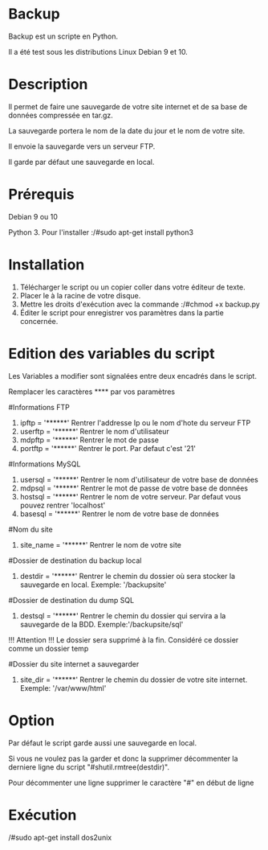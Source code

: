 # Backup
Backup est un scripte en Python.

Il a été test sous les distributions Linux Debian 9 et 10.


# Description
Il permet de faire une sauvegarde de votre site internet et de sa base de données compressée en tar.gz.

La sauvegarde portera le nom de la date du jour et le nom de votre site.

Il envoie la sauvegarde vers un serveur FTP.

Il garde par défaut une sauvegarde en local.


# Prérequis
Debian 9 ou 10

Python 3. Pour l'installer :/#sudo apt-get install python3

# Installation
1) Télécharger le script ou un copier coller dans votre éditeur de texte.
2) Placer le à la racine de votre disque.
3) Mettre les droits d'exécution avec la commande :/#chmod +x backup.py
4) Éditer le script pour enregistrer vos paramètres dans la partie concernée.

# Edition des variables du script
Les Variables a modifier sont signalées entre deux encadrés dans le script.

Remplacer les caractères **** par vos paramètres

#Informations FTP
1) ipftp = '******'     Rentrer l'addresse Ip ou le nom d'hote du serveur FTP
2) userftp = '******'     Rentrer le nom d'utilisateur 
3) mdpftp = '******'    Rentrer le mot de passe
4) portftp = '******'     Rentrer le port. Par defaut c'est '21'

#Informations MySQL
1) usersql = '******'   Rentrer le nom d'utilisateur de votre base de données
2) mdpsql = '******'    Rentrer le mot de passe de votre base de données
3) hostsql = '******'   Rentrer le nom de votre serveur. Par defaut vous pouvez rentrer 'localhost'
4) basesql = '******'   Rentrer le nom de votre base de données

#Nom du site 
1) site_name = '******'    Rentrer le nom de votre site

#Dossier de destination du backup local 
1) destdir = '******' Rentrer le chemin du dossier où sera stocker la sauvegarde en local. Exemple: '/backupsite'     

#Dossier de destination du dump SQL
1) destsql = '******' Rentrer le chemin du dossier qui servira a la sauvegarde de la BDD. Exemple:'/backupsite/sql'

!!! Attention !!! Le dossier sera supprimé à la fin. Considéré ce dossier comme un dossier temp

#Dossier du site internet a sauvegarder 
1) site_dir = '******' Rentrer le chemin du dossier de votre site internet. Exemple: '/var/www/html'

# Option
Par défaut le script garde aussi une sauvegarde en local. 

Si vous ne voulez pas la garder et donc la supprimer décommenter la derniere ligne du script "#shutil.rmtree(destdir)".

Pour décommenter une ligne supprimer le caractère "#" en début de ligne


# Exécution




/#sudo apt-get install dos2unix

